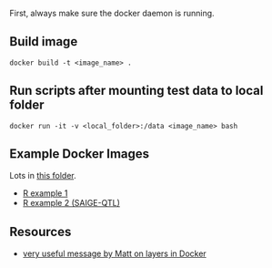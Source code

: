 First, always make sure the docker daemon is running.

## Build image

```
docker build -t <image_name> . 
```

## Run scripts after mounting test data to local folder

```
docker run -it -v <local_folder>:/data <image_name> bash
```

## Example Docker Images

Lots in [this folder](https://github.com/populationgenomics/images/tree/main/images).

* [R example 1](https://github.com/populationgenomics/images/blob/main/images/str-r/Dockerfile)
* [R example 2 (SAIGE-QTL)](https://github.com/populationgenomics/images/blob/main/images/saige-qtl/Dockerfile)

## Resources

* [very useful message by Matt on layers in Docker](https://computationalgenomics.slack.com/archives/D02PT77HWBX/p1675225524346549)
